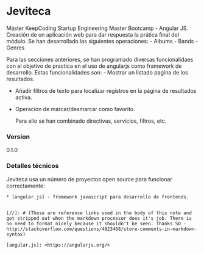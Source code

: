 # Jeviteca

Máster KeepCoding Startup Engineering Master Bootcamp - Angular JS.
    Creación de un aplicación web para dar respuesta la prática final del módulo. Se han desarrollado las siguientes operaciones:
    - Albums
    - Bands
    - Genres

Para las secciones anteriores, se han programado diversas funcionalidaes con el objetivo de practica en el uso de angularjs como framework de desarrollo. Estas funcionalidades son:
    - Mostrar un listado pagina de los resultados.
- Añadir filtros de texto para localizar registros en la página de resultados activa.
- Operación de marcar/desmarcar como favorito.

    Para ello se han combinado directivas, servicios, filtros, etc.

### Version
0.1.0

### Detalles técnicos

Jeviteca usa un número de proyectos open source para funcionar correctamente:

    * [angular.js] - framework javascript para desarrollo de frontends.


    [//]: # (These are reference links used in the body of this note and get stripped out when the markdown processor does it's job. There is no need to format nicely because it shouldn't be seen. Thanks SO - http://stackoverflow.com/questions/4823468/store-comments-in-markdown-syntax)

    [angular.js]: <https://angularjs.org/>




